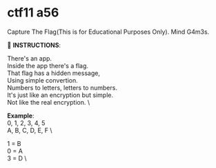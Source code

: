 
# ctf11 a56
Capture The Flag(This is for Educational Purposes Only). Mind G4m3s.

📝 **INSTRUCTIONS**: 

There's an app. \
Inside the app there's a flag. \
That flag has a hidden message, \
Using simple convertion. \
Numbers to letters, letters to numbers. \
It's just like an encryption but simple. \
Not like the real encryption. \

**Example**: \
0, 1, 2, 3, 4, 5 \
A, B, C, D, E, F \

1 = B \
0 = A \
3 = D \
